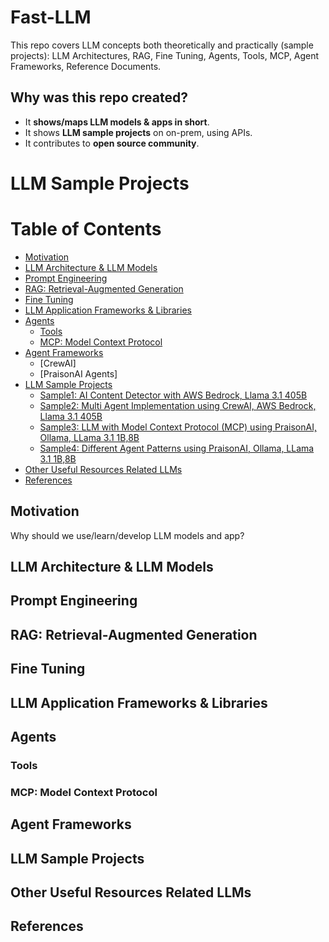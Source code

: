 # Fast-LLM
This repo covers LLM concepts both theoretically and practically (sample projects): LLM Architectures, RAG, Fine Tuning, Agents, Tools, MCP, Agent Frameworks, Reference Documents.

## Why was this repo created?
- It **shows/maps LLM models & apps in short**.  
- It shows **LLM sample projects** on on-prem, using APIs.
- It contributes to **open source community**.

  
# LLM Sample Projects


# Table of Contents
- [Motivation](#motivation)
- [LLM Architecture & LLM Models](#llm)
- [Prompt Engineering](#promptengineering)
- [RAG: Retrieval-Augmented Generation](#rag)
- [Fine Tuning](#finetuning)
- [LLM Application Frameworks & Libraries](#llmframeworks)
- [Agents](#llmagents)
  - [Tools](#agenttools)
  - [MCP: Model Context Protocol](#mcp)
- [Agent Frameworks](agentframework)
  - [CrewAI]
  - [PraisonAI Agents] 
- [LLM Sample Projects](#samples)
  - [Sample1: AI Content Detector with AWS Bedrock, Llama 3.1 405B](#ai-content-detector)
  - [Sample2: Multi Agent Implementation using CrewAI, AWS Bedrock, Llama 3.1 405B](#multiagent-crewai)
  - [Sample3: LLM with Model Context Protocol (MCP) using PraisonAI, Ollama, LLama 3.1 1B,8B](#localllm-mcp-praisonai)
  - [Sample4: Different Agent Patterns using PraisonAI, Ollama, LLama 3.1 1B,8B](#agent-patterns)
- [Other Useful Resources Related LLMs](#other-resources)
- [References](#references)

## Motivation <a name="motivation"></a>
Why should we use/learn/develop LLM models and app? 

## LLM Architecture & LLM Models <a name="llm"></a>

## Prompt Engineering <a name="promptengineering"></a>

## RAG: Retrieval-Augmented Generation <a name="rag"></a>

## Fine Tuning <a name="finetuning"></a>

## LLM Application Frameworks & Libraries <a name="llmframeworks"></a>

## Agents <a name="llmagents"></a>

### Tools <a name="agenttools"></a>

### MCP: Model Context Protocol <a name="mcp"></a>

## Agent Frameworks <a name="agentframework"></a>


## LLM Sample Projects <a name="samples"></a>

## Other Useful Resources Related LLMs <a name="other-resources"></a>



## References <a name="references"></a>

